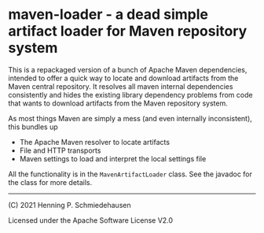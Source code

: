 # maven-loader - a dead simple artifact loader for Maven repository system


This is a repackaged version of a bunch of Apache Maven dependencies, intended to offer a quick way to locate and download artifacts from the Maven central repository. It resolves all maven internal dependencies consistently and hides the existing library dependency problems from code that wants to download artifacts from the Maven repository system.


As most things Maven are simply a mess (and even internally inconsistent), this bundles up

- The Apache Maven resolver to locate artifacts
- File and HTTP transports
- Maven settings to load and interpret the local settings file

All the functionality is in the `MavenArtifactLoader` class. See the javadoc for the class for more details.

----

(C) 2021 Henning P. Schmiedehausen

Licensed under the Apache Software License V2.0
